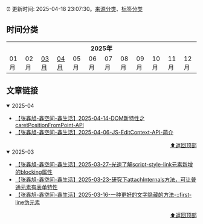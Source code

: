 :alarm_clock: 更新时间: 2025-04-18 23:07:30。[来源分类](./README.md)、[标签分类](./TAGS.md)

## 时间分类

<table>

<tr>
<th colspan="12">2025年</th>
</tr>
<tr>
<td>01月</td>
<td>02月</td>
<td><a href="#2025-03">03月</a></td>
<td><a href="#2025-04">04月</a></td>
<td>05月</td>
<td>06月</td>
<td>07月</td>
<td>08月</td>
<td>09月</td>
<td>10月</td>
<td>11月</td>
<td>12月</td>
</tr>

</table>

## 文章链接

<details open>
<summary id="2025-04">
 2025-04
</summary>


- [【张鑫旭-鑫空间-鑫生活】2025-04-14-DOM新特性之caretPositionFromPoint-API](https://www.zhangxinxu.com/wordpress/2025/04/dom-caretpositionfrompoint-api/) 
- [【张鑫旭-鑫空间-鑫生活】2025-04-06-JS-EditContext-API-简介](https://www.zhangxinxu.com/wordpress/2025/04/js-editcontext-api/) 

<div align="right"><a href="#时间分类">⬆返回顶部</a></div>
</details>

<details open>
<summary id="2025-03">
 2025-03
</summary>


- [【张鑫旭-鑫空间-鑫生活】2025-03-27-光速了解script-style-link元素新增的blocking属性](https://www.zhangxinxu.com/wordpress/2025/03/html-script-blocking/) 
- [【张鑫旭-鑫空间-鑫生活】2025-03-23-研究下attachInternals方法，可让普通元素有表单特性](https://www.zhangxinxu.com/wordpress/2025/03/html-element-elementinternals-attachinternals/) 
- [【张鑫旭-鑫空间-鑫生活】2025-03-16-一种更好的文字隐藏的方法-::first-line伪元素](https://www.zhangxinxu.com/wordpress/2025/03/css-first-line-hidden-text/) 

<div align="right"><a href="#时间分类">⬆返回顶部</a></div>
</details>


